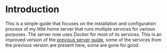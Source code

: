 # Introduction

This is a simple guide that focuses on the installation and configuration process of my little home server that runs multiple services for various purposes. The server now uses Docker for most of its services. This is an improved version of the [previous server guide](https://moonstar-x.dev/old-server-setup), some of the services from the previous version are present here, some are gone for good.
